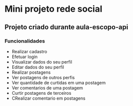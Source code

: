# Mini projeto rede social

## Projeto criado durante aula-escopo-api

### Funcionalidades

- Realizar cadastro
- Efetuar login
- Visualizar dados do seu perfil
- Editar dados do seu perfil
- Realizar postagens
- Ver postagens de outros perfis
- Ver quantidade de curtidas em uma postagem
- Ver comentarios de uma postagem
- Curtir postagens de terceiros
- CRealizar comentario em postagens
